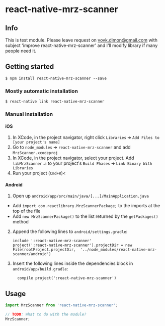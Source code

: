 # react-native-mrz-scanner

## Info
This is test module. Please leave request on vovk.dimon@gmail.com with subject 'improve react-native-mrz-scanner' and I'll modify library if many people need it.

## Getting started

`$ npm install react-native-mrz-scanner --save`

### Mostly automatic installation

`$ react-native link react-native-mrz-scanner`

### Manual installation


#### iOS

1. In XCode, in the project navigator, right click `Libraries` ➜ `Add Files to [your project's name]`
2. Go to `node_modules` ➜ `react-native-mrz-scanner` and add `MrzScanner.xcodeproj`
3. In XCode, in the project navigator, select your project. Add `libMrzScanner.a` to your project's `Build Phases` ➜ `Link Binary With Libraries`
4. Run your project (`Cmd+R`)<

#### Android

1. Open up `android/app/src/main/java/[...]/MainApplication.java`
  - Add `import com.reactlibrary.MrzScannerPackage;` to the imports at the top of the file
  - Add `new MrzScannerPackage()` to the list returned by the `getPackages()` method
2. Append the following lines to `android/settings.gradle`:
  	```
  	include ':react-native-mrz-scanner'
  	project(':react-native-mrz-scanner').projectDir = new File(rootProject.projectDir, 	'../node_modules/react-native-mrz-scanner/android')
  	```
3. Insert the following lines inside the dependencies block in `android/app/build.gradle`:
  	```
      compile project(':react-native-mrz-scanner')
  	```


## Usage
```javascript
import MrzScanner from 'react-native-mrz-scanner';

// TODO: What to do with the module?
MrzScanner;
```
